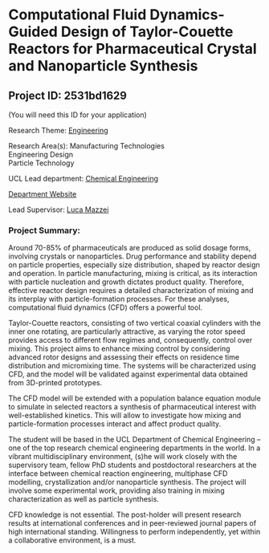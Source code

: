 # Computational Fluid Dynamics-Guided Design of Taylor-Couette Reactors for Pharmaceutical Crystal and Nanoparticle Synthesis

## Project ID: **2531bd1629**
(You will need this ID for your application)

Research Theme: [Engineering](../themes/engineering.md)

Research Area(s):
Manufacturing Technologies<br />Engineering Design<br />Particle Technology

UCL Lead department: [Chemical Engineering](../departments/chemical-engineering.md)

[Department Website](https://www.ucl.ac.uk/chemical-engineering)

Lead Supervisor: [Luca Mazzei](https://profiles.ucl.ac.uk/3437)

### Project Summary:

Around 70-85% of pharmaceuticals are produced as solid dosage forms, involving crystals or nanoparticles. Drug performance and stability depend on particle properties, especially size distribution, shaped by reactor design and operation. In particle manufacturing, mixing is critical, as its interaction with particle nucleation and growth dictates product quality. Therefore, effective reactor design requires a detailed characterization of mixing and its interplay with particle-formation processes. For these analyses, computational fluid dynamics (CFD) offers a powerful tool.

Taylor-Couette reactors, consisting of two vertical coaxial cylinders with the inner one rotating, are particularly attractive, as varying the rotor speed provides access to different flow regimes and, consequently, control over mixing. This project aims to enhance mixing control by considering advanced rotor designs and assessing their effects on residence time distribution and micromixing time. The systems will be characterized using CFD, and the model will be validated against experimental data obtained from 3D-printed prototypes.

The CFD model will be extended with a population balance equation module to simulate in selected reactors a synthesis of pharmaceutical interest with well-established kinetics. This will allow to investigate how mixing and particle-formation processes interact and affect product quality.

The student will be based in the UCL Department of Chemical Engineering – one of the top research chemical engineering departments in the world. In a vibrant multidisciplinary environment, (s)he will work closely with the supervisory team, fellow PhD students and postdoctoral researchers at the interface between chemical reaction engineering, multiphase CFD modelling, crystallization and/or nanoparticle synthesis. The project will involve some experimental work, providing also training in mixing characterization as well as particle synthesis.

CFD knowledge is not essential. The post-holder will present research results at international conferences and in peer-reviewed journal papers of high international standing. Willingness to perform independently, yet within a collaborative environment, is a must.
